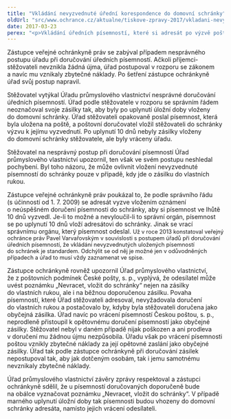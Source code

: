 ```yaml
---
title: "Vkládání nevyzvednuté úřední korespondence do domovní schránky"
oldUrl: "src/www.ochrance.cz/aktualne/tiskove-zpravy-2017/vkladani-nevyzvednute-uredni-korespondence-do-domovni-schranky"
date: 2017-03-23
perex: "<p>Vkládání úředních písemností, které si adresát po výzvě pošty nevyzvedl, do schránek je standardem. Odchýlit se od něho lze jen tehdy, když vložení do schránky není možné, nebo to úřad odůvodněně vyloučil.</p>"
---
```


<!-- imported from the old website -->

<p>Zástupce veřejné ochránkyně práv se zabýval případem nesprávného postupu úřadu při doručování úředních písemností. Ačkoli příjemci-stěžovateli nevznikla žádná újma, úřad postupoval v rozporu se zákonem a navíc mu vznikaly zbytečné náklady. Po šetření zástupce ochránkyně úřad svůj postup napravil.</p> <p>Stěžovatel vytýkal Úřadu průmyslového vlastnictví nesprávné doručování úředních písemností. Úřad podle stěžovatele v rozporu se správním řádem neoznačoval svoje zásilky tak, aby byly po uplynutí úložní doby vloženy do domovní schránky. Úřad stěžovateli opakovaně poslal písemnost, která byla uložena na poště, a poštovní doručovatel vložil stěžovateli do schránky výzvu k jejímu vyzvednutí. Po uplynutí 10 dnů nebyly zásilky vloženy do domovní schránky stěžovatele, ale byly vráceny úřadu. </p> <p>Stěžovatel na nesprávný postup při doručování písemností Úřad průmyslového vlastnictví upozornil, ten však ve svém postupu neshledal pochybení. Byl toho názoru, že může ovlivnit vložení nevyzvednuté písemností do schránky pouze v případě, kdy jde o zásilku do vlastních rukou.</p> <p>Zástupce veřejné ochránkyně práv poukázal to, že podle správního řádu (s účinností od 1. 7. 2009) se adresát vyzve vložením oznámení o neúspěšném doručení písemnosti do schránky, aby si písemnost ve lhůtě 10 dnů vyzvedl. Je-li to možné a nevyloučil-li to správní orgán, písemnost se po uplynutí 10 dnů vloží adresátovi do schránky. Jinak se vrací správnímu orgánu, který písemnost odeslal. <span style="font-size: 12.8px;">Už v roce 2013 konstatoval veřejný ochránce práv Pavel Varvařovským v souvislosti s postupem úřadů při doručování úředních písemností, že vkládání nevyzvednutých uložených písemností do schránek je standardem. Odchýlit se od něj je možné jen v odůvodněných případech a úřad to musí vždy zaznamenat ve spise.</span></p> <p>Zástupce ochránkyně rovněž upozornil Úřad průmyslového vlastnictví, že z poštovních podmínek České pošty, s. p., vyplývá, že odesílatel může uvést poznámku „Nevracet, vložit do schránky“ nejen na zásilky do vlastních rukou, ale i na běžnou doporučenou zásilku. Povaha písemností, které Úřad stěžovateli adresoval, nevyžadovala doručení do vlastních rukou a postačovalo by, kdyby byla stěžovateli doručena jako obyčejná zásilka. Úřad navíc po vrácení písemností Českou poštou, s. p., neprodleně přistoupil k opětovnému doručení písemností jako obyčejné zásilky. Stěžovatel nebyl v daném případě nijak poškozen a ani prodleva v doručení mu žádnou újmu nezpůsobila. Úřadu však po vrácení písemnosti poštou vznikly zbytečné náklady za její opětovné zaslání jako obyčejné zásilky. Úřad tak podle zástupce ochránkyně při doručování zásilek nepostupoval tak, aby jak dotčeným osobám, tak i jemu samotnému nevznikaly zbytečné náklady. </p><p> Úřad průmyslového vlastnictví závěry zprávy respektoval a zástupci ochránkyně sdělil, že u písemností doručovaných doporučeně bude na obálce vyznačovat poznámku „Nevracet, vložit do schránky“. V případě marného uplynutí úložní doby tak písemnosti budou vhozeny do domovní schránky adresáta, namísto jejich vrácení odesílateli.</p>
